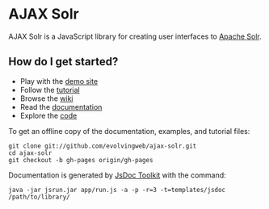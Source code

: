 # AJAX Solr

AJAX Solr is a JavaScript library for creating user interfaces to
[Apache Solr][1].

## How do I get started?

* Play with the [demo site][5]
* Follow the [tutorial][7]
* Browse the [wiki][3]
* Read the [documentation][2]
* Explore the [code][6]

To get an offline copy of the documentation, examples, and tutorial files:

    git clone git://github.com/evolvingweb/ajax-solr.git
    cd ajax-solr
    git checkout -b gh-pages origin/gh-pages

Documentation is generated by [JsDoc Toolkit][4] with the command:

`java -jar jsrun.jar app/run.js -a -p -r=3 -t=templates/jsdoc /path/to/library/`

[1]: http://lucene.apache.org/solr/
[2]: http://evolvingweb.github.com/ajax-solr/docs/index.html
[3]: http://wiki.github.com/evolvingweb/ajax-solr
[4]: http://code.google.com/p/jsdoc-toolkit/
[5]: http://evolvingweb.github.com/ajax-solr/examples/reuters/index.html
[6]: http://github.com/evolvingweb/ajax-solr
[7]: http://wiki.github.com/evolvingweb/ajax-solr/reuters-tutorial
